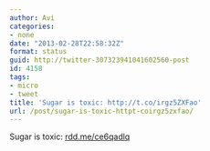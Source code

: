 ```yaml
---
author: Avi
categories:
- none
date: "2013-02-28T22:58:32Z"
format: status
guid: http://twitter-307323941041602560-post
id: 4158
tags:
- micro
- tweet
title: 'Sugar is toxic: http://t.co/irgz5ZXFao'
url: /post/sugar-is-toxic-httpt-coirgz5zxfao/
---
```

Sugar is toxic: [rdd.me/ce6qadlq](http://rdd.me/ce6qadlq)